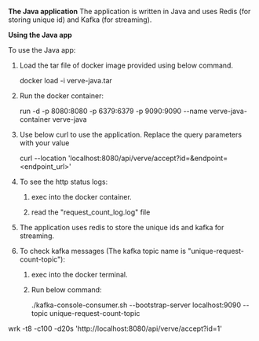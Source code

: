 **The Java application**
The application is written in Java and uses Redis (for storing unique id) and Kafka (for streaming).



**Using the Java app**

To use the Java app:
1. Load the tar file of docker image provided using below command.
    
   docker load -i verve-java.tar

2. Run the docker container:

   run -d -p 8080:8080 -p 6379:6379 -p 9090:9090 --name verve-java-container verve-java

3. Use below curl to use the application. Replace the query parameters with your value

      curl --location 'localhost:8080/api/verve/accept?id=<id>&endpoint=<endpoint_url>'

4. To see the http status logs:
   1. exec into the docker container.
      
   2. read the "request_count_log.log" file

5. The application uses redis to store the unique ids and kafka for streaming.

6. To check kafka messages (The kafka topic name is "unique-request-count-topic"):
   1. exec into the docker terminal.
   2. Run below command:

      ./kafka-console-consumer.sh --bootstrap-server localhost:9090 --topic unique-request-count-topic



wrk -t8 -c100 -d20s 'http://localhost:8080/api/verve/accept?id=1'
